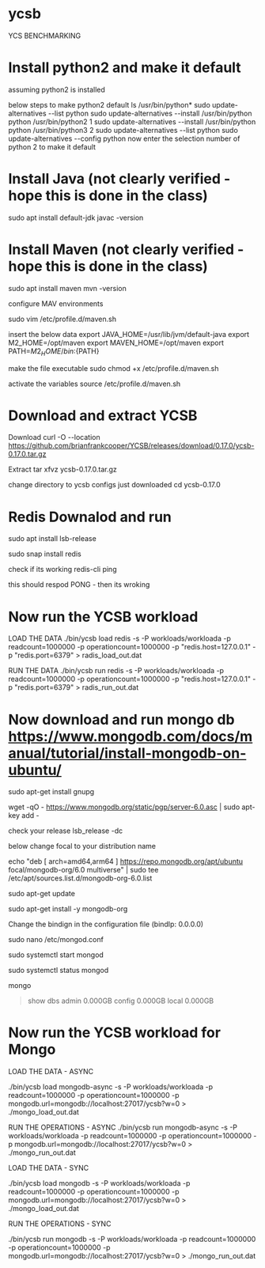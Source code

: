 # ycsb
YCS BENCHMARKING

# Install python2 and make it default
assuming python2 is installed

below steps to make python2 default
ls /usr/bin/python*
sudo update-alternatives --list python
sudo update-alternatives --install /usr/bin/python python /usr/bin/python2 1
sudo update-alternatives --install /usr/bin/python python /usr/bin/python3 2
sudo update-alternatives --list python
sudo update-alternatives --config python
now enter the selection number of python 2 to make it default


# Install Java (not clearly verified - hope this is done in the class)
sudo apt install default-jdk
javac -version

# Install Maven (not clearly verified - hope this is done in the class)
sudo apt install maven
mvn -version

configure MAV environments

sudo vim /etc/profile.d/maven.sh

insert the below data
export JAVA_HOME=/usr/lib/jvm/default-java
export M2_HOME=/opt/maven
export MAVEN_HOME=/opt/maven
export PATH=${M2_HOME}/bin:${PATH}

make the file executable
sudo chmod +x /etc/profile.d/maven.sh

activate the variables
source /etc/profile.d/maven.sh

# Download and extract YCSB
Download
curl -O --location https://github.com/brianfrankcooper/YCSB/releases/download/0.17.0/ycsb-0.17.0.tar.gz

Extract
tar xfvz ycsb-0.17.0.tar.gz

change directory to ycsb configs just downloaded 
cd ycsb-0.17.0

# Redis Downalod and run
sudo apt install lsb-release

sudo snap install redis

check if its working
redis-cli ping

this should respod PONG - then its wroking


# Now run the YCSB workload
LOAD THE DATA
./bin/ycsb load redis -s -P workloads/workloada -p readcount=1000000 -p operationcount=1000000 -p "redis.host=127.0.0.1" -p "redis.port=6379" > radis_load_out.dat

RUN THE DATA
./bin/ycsb run redis -s -P workloads/workloada -p readcount=1000000 -p operationcount=1000000 -p "redis.host=127.0.0.1" -p "redis.port=6379" > radis_run_out.dat

# Now download and run mongo db https://www.mongodb.com/docs/manual/tutorial/install-mongodb-on-ubuntu/
sudo apt-get install gnupg

wget -qO - https://www.mongodb.org/static/pgp/server-6.0.asc | sudo apt-key add -

check your release
lsb_release -dc

below change focal to your distribution name

echo "deb [ arch=amd64,arm64 ] https://repo.mongodb.org/apt/ubuntu focal/mongodb-org/6.0 multiverse" | sudo tee /etc/apt/sources.list.d/mongodb-org-6.0.list

sudo apt-get update

sudo apt-get install -y mongodb-org

Change the bindign in the configuration file (bindIp: 0.0.0.0)

sudo nano /etc/mongod.conf

sudo systemctl start mongod

sudo systemctl status mongod

mongo

> show dbs
admin   0.000GB
config  0.000GB
local   0.000GB

# Now run the YCSB workload for Mongo
LOAD THE DATA - ASYNC

./bin/ycsb load mongodb-async -s -P workloads/workloada -p readcount=1000000 -p operationcount=1000000 -p mongodb.url=mongodb://localhost:27017/ycsb?w=0 > ./mongo_load_out.dat

RUN THE OPERATIONS - ASYNC
./bin/ycsb run mongodb-async -s -P workloads/workloada -p readcount=1000000 -p operationcount=1000000 -p mongodb.url=mongodb://localhost:27017/ycsb?w=0 > ./mongo_run_out.dat

LOAD THE DATA - SYNC

./bin/ycsb load mongodb -s -P workloads/workloada -p readcount=1000000 -p operationcount=1000000 -p mongodb.url=mongodb://localhost:27017/ycsb?w=0 > ./mongo_load_out.dat

RUN THE OPERATIONS - SYNC

./bin/ycsb run mongodb -s -P workloads/workloada -p readcount=1000000 -p operationcount=1000000 -p mongodb.url=mongodb://localhost:27017/ycsb?w=0 > ./mongo_run_out.dat